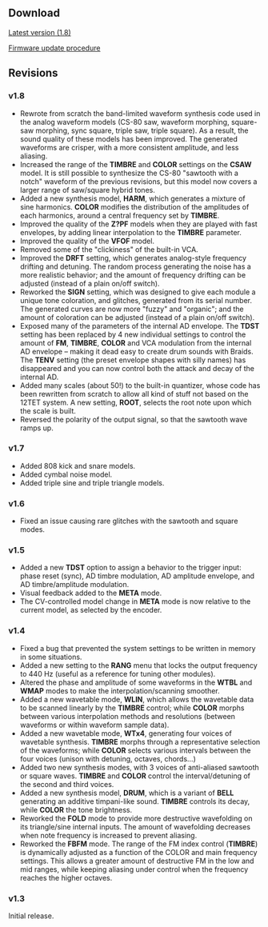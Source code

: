 ## Download

[Latest version (1.8)](downloads/braids_1.8.wav)

[Firmware update procedure](../manual#firmware)

## Revisions

### v1.8
* Rewrote from scratch the band-limited waveform synthesis code used in the analog waveform models (CS-80 saw, waveform morphing, square-saw morphing, sync square, triple saw, triple square). As a result, the sound quality of these models has been improved. The generated waveforms are crisper, with a more consistent amplitude, and less aliasing.
* Increased the range of the **TIMBRE** and **COLOR** settings on the **CSAW** model. It is still possible to synthesize the CS-80 "sawtooth with a notch" waveform of the previous revisions, but this model now covers a larger range of saw/square hybrid tones.
* Added a new synthesis model, **HARM**, which generates a mixture of sine harmonics. **COLOR** modifies the distribution of the amplitudes of each harmonics, around a central frequency set by **TIMBRE**.
* Improved the quality of the **Z?PF** models when they are played with fast envelopes, by adding linear interpolation to the **TIMBRE** parameter.
* Improved the quality of the **VFOF** model.
* Removed some of the "clickiness" of the built-in VCA.
* Improved the **DRFT** setting, which generates analog-style frequency drifting and detuning. The random process generating the noise has a more realistic behavior; and the amount of frequency drifting can be adjusted (instead of a plain on/off switch).
* Reworked the **SIGN** setting, which was designed to give each module a unique tone coloration, and glitches, generated from its serial number. The generated curves are now more "fuzzy" and "organic"; and the amount of coloration can be adjusted (instead of a plain on/off switch).
* Exposed many of the parameters of the internal AD envelope. The **TDST** setting has been replaced by 4 new individual settings to control the amount of **FM**, **TIMBRE**, **COLOR** and VCA modulation from the internal AD envelope – making it dead easy to create drum sounds with Braids. The **TENV** setting (the preset envelope shapes with silly names) has disappeared and you can now control both the attack and decay of the internal AD.
* Added many scales (about 50!) to the built-in quantizer, whose code has been rewritten from scratch to allow all kind of stuff not based on the 12TET system. A new setting, **ROOT**, selects the root note upon which the scale is built.
* Reversed the polarity of the output signal, so that the sawtooth wave ramps up.

### v1.7

* Added 808 kick and snare models.
* Added cymbal noise model.
* Added triple sine and triple triangle models.

### v1.6

* Fixed an issue causing rare glitches with the sawtooth and square modes.

### v1.5

* Added a new **TDST** option to assign a behavior to the trigger input: phase reset (sync), AD timbre modulation, AD amplitude envelope, and AD timbre/amplitude modulation.
* Visual feedback added to the **META** mode.
* The CV-controlled model change in **META** mode is now relative to the current model, as selected by the encoder.

### v1.4

* Fixed a bug that prevented the system settings to be written in memory in some situations.
* Added a new setting to the **RANG** menu that locks the output frequency to 440 Hz (useful as a reference for tuning other modules).
* Altered the phase and amplitude of some waveforms in the **WTBL** and **WMAP** modes to make the interpolation/scanning smoother.
* Added a new wavetable mode, **WLIN**, which allows the wavetable data to be scanned linearly by the **TIMBRE** control; while **COLOR** morphs between various interpolation methods and resolutions (between waveforms or within waveform sample data).
* Added a new wavetable mode, **WTx4**, generating four voices of wavetable synthesis. **TIMBRE** morphs through a representative selection of the waveforms; while **COLOR** selects various intervals between the four voices (unison with detuning, octaves, chords…)
* Added two new synthesis modes, with 3 voices of anti-aliased sawtooth or square waves. **TIMBRE** and **COLOR** control the interval/detuning of the second and third voices.
* Added a new synthesis model, **DRUM**, which is a variant of **BELL** generating an additive timpani-like sound. **TIMBRE** controls its decay, while **COLOR** the tone brightness.
* Reworked the **FOLD** mode to provide more destructive wavefolding on its triangle/sine internal inputs. The amount of wavefolding decreases when note frequency is increased to prevent aliasing.
* Reworked the **FBFM** mode. The range of the FM index control (**TIMBRE**) is dynamically adjusted as a function of the COLOR and main frequency settings. This allows a greater amount of destructive FM in the low and mid ranges, while keeping aliasing under control when the frequency reaches the higher octaves.

### v1.3

Initial release.
